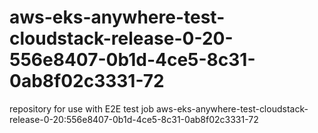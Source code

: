 # aws-eks-anywhere-test-cloudstack-release-0-20-556e8407-0b1d-4ce5-8c31-0ab8f02c3331-72
repository for use with E2E test job aws-eks-anywhere-test-cloudstack-release-0-20:556e8407-0b1d-4ce5-8c31-0ab8f02c3331-72
